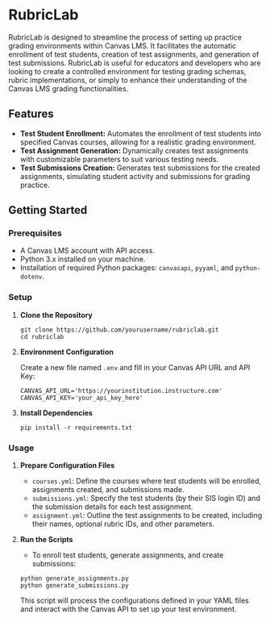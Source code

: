 # RubricLab

RubricLab is designed to streamline the process of setting up practice grading environments within Canvas LMS. It facilitates the automatic enrollment of test students, creation of test assignments, and generation of test submissions. RubricLab is useful for educators and developers who are looking to create a controlled environment for testing grading schemas, rubric implementations, or simply to enhance their understanding of the Canvas LMS grading functionalities.

## Features

- **Test Student Enrollment:** Automates the enrollment of test students into specified Canvas courses, allowing for a realistic grading environment.
- **Test Assignment Generation:** Dynamically creates test assignments with customizable parameters to suit various testing needs.
- **Test Submissions Creation:** Generates test submissions for the created assignments, simulating student activity and submissions for grading practice.

## Getting Started

### Prerequisites

- A Canvas LMS account with API access.
- Python 3.x installed on your machine.
- Installation of required Python packages: `canvasapi`, `pyyaml`, and `python-dotenv`.

### Setup

1. **Clone the Repository**

    ```
    git clone https://github.com/yourusername/rubriclab.git
    cd rubriclab
    ```

2. **Environment Configuration**

    Create a new file named `.env` and fill in your Canvas API URL and API Key:

    ```
    CANVAS_API_URL='https://yourinstitution.instructure.com'
    CANVAS_API_KEY='your_api_key_here'
    ```

3. **Install Dependencies**

    ```
    pip install -r requirements.txt
    ```

### Usage

1. **Prepare Configuration Files**

    - `courses.yml`: Define the courses where test students will be enrolled, assignments created, and submissions made.
    - `submissions.yml`: Specify the test students (by their SIS login ID) and the submission details for each test assignment.
    - `assignment.yml`: Outline the test assignments to be created, including their names, optional rubric IDs, and other parameters.

2. **Run the Scripts**

    - To enroll test students, generate assignments, and create submissions:

    ```
    python generate_assignments.py
    python generate_submissions.py
    ```

    This script will process the configurations defined in your YAML files and interact with the Canvas API to set up your test environment.
